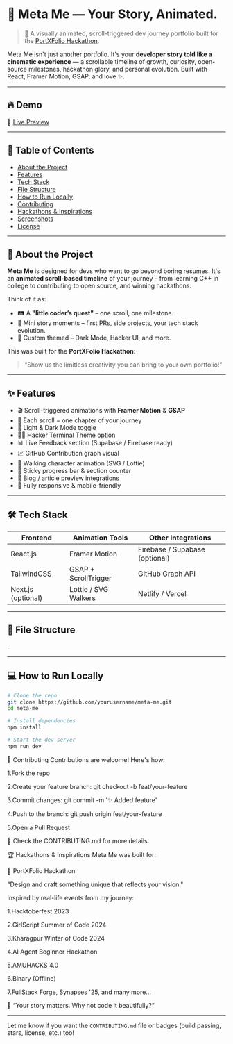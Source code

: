 # 🧠 Meta Me — Your Story, Animated.

> 🚀 A visually animated, scroll-triggered dev journey portfolio built for the [PortXFolio Hackathon](https://devpost.com/hackathons).

Meta Me isn't just another portfolio. It's your **developer story told like a cinematic experience** — a scrollable timeline of growth, curiosity, open-source milestones, hackathon glory, and personal evolution. Built with React, Framer Motion, GSAP, and love ✨.

---

## 🔥 Demo

🎥 [Live Preview](https://your-deployed-link.com)

---

## 🧩 Table of Contents

- [About the Project](#about-the-project)
- [Features](#features)
- [Tech Stack](#tech-stack)
- [File Structure](#file-structure)
- [How to Run Locally](#how-to-run-locally)
- [Contributing](#contributing)
- [Hackathons & Inspirations](#hackathons--inspirations)
- [Screenshots](#screenshots)
- [License](#license)

---

## 🧠 About the Project

**Meta Me** is designed for devs who want to go beyond boring resumes. It's an **animated scroll-based timeline** of your journey – from learning C++ in college to contributing to open source, and winning hackathons.

Think of it as:
- 🛤 A **"little coder’s quest"** – one scroll, one milestone.
- 🎥 Mini story moments – first PRs, side projects, your tech stack evolution.
- 🌈 Custom themed – Dark Mode, Hacker UI, and more.

This was built for the **PortXFolio Hackathon**:  
> “Show us the limitless creativity you can bring to your own portfolio!”

---

## ✨ Features

- 🎬 Scroll-triggered animations with **Framer Motion** & **GSAP**
- 📜 Each scroll = one chapter of your journey
- 🎨 Light & Dark Mode toggle
- 🧑‍💻 Hacker Terminal Theme option
- 📊 Live Feedback section (Supabase / Firebase ready)
- 📈 GitHub Contribution graph visual
- 👟 Walking character animation (SVG / Lottie)
- 🧾 Sticky progress bar & section counter
- 💬 Blog / article preview integrations
- 🔐 Fully responsive & mobile-friendly

---

## 🛠 Tech Stack

| Frontend        | Animation Tools       | Other Integrations   |
|------------------|-----------------------|------------------------|
| React.js         | Framer Motion         | Firebase / Supabase (optional) |
| TailwindCSS      | GSAP + ScrollTrigger  | GitHub Graph API       |
| Next.js (optional) | Lottie / SVG Walkers | Netlify / Vercel       |

---

## 📁 File Structure
.



---

## 💻 How to Run Locally

```bash
# Clone the repo
git clone https://github.com/yourusername/meta-me.git
cd meta-me

# Install dependencies
npm install

# Start the dev server
npm run dev
````

 🤝 Contributing
Contributions are welcome! Here's how:

1.Fork the repo

2.Create your feature branch: git checkout -b feat/your-feature

3.Commit changes: git commit -m '✨ Added feature'

4.Push to the branch: git push origin feat/your-feature

5.Open a Pull Request

📌 Check the CONTRIBUTING.md for more details.

🏆 Hackathons & Inspirations
Meta Me was built for:

🧩 PortXFolio Hackathon

"Design and craft something unique that reflects your vision."

Inspired by real-life events from my journey:

1.Hacktoberfest 2023

2.GirlScript Summer of Code 2024

3.Kharagpur Winter of Code 2024

4.AI Agent Beginner Hackathon

5.AMUHACKS 4.0

6.Binary (Offline)

7.FullStack Forge, Synapses '25, and many more...

💬 “Your story matters. Why not code it beautifully?”

---

Let me know if you want the `CONTRIBUTING.md` file or badges (build passing, stars, license, etc.) too!






